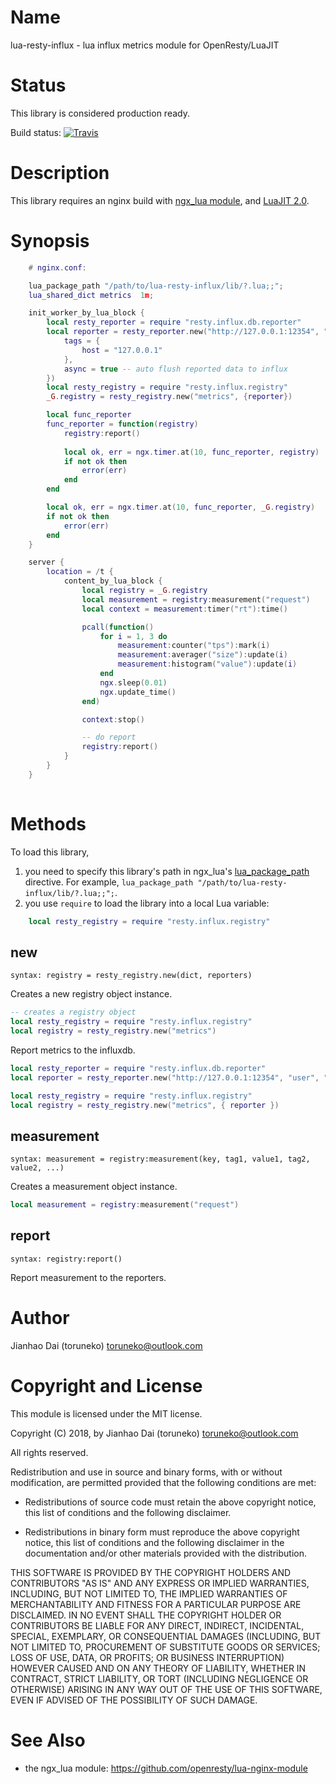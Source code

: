 Name
=============

lua-resty-influx - lua influx metrics module for OpenResty/LuaJIT

Status
======

This library is considered production ready.

Build status: [![Travis](https://travis-ci.org/toruneko/lua-resty-metrics.svg?branch=master)](https://travis-ci.org/toruneko/lua-resty-metrics)

Description
===========

This library requires an nginx build with [ngx_lua module](https://github.com/openresty/lua-nginx-module), and [LuaJIT 2.0](http://luajit.org/luajit.html).

Synopsis
========

```lua
    # nginx.conf:

    lua_package_path "/path/to/lua-resty-influx/lib/?.lua;;";
    lua_shared_dict metrics  1m;

    init_worker_by_lua_block {
        local resty_reporter = require "resty.influx.db.reporter"
        local reporter = resty_reporter.new("http://127.0.0.1:12354", "user", "pass", "nginx", {
            tags = {
                host = "127.0.0.1"
            },
            async = true -- auto flush reported data to influx
        })
        local resty_registry = require "resty.influx.registry"
        _G.registry = resty_registry.new("metrics", {reporter})

        local func_reporter
        func_reporter = function(registry)
            registry:report()
        
            local ok, err = ngx.timer.at(10, func_reporter, registry)
            if not ok then
                error(err)
            end
        end

        local ok, err = ngx.timer.at(10, func_reporter, _G.registry)
        if not ok then
            error(err)
        end
    }

    server {
        location = /t {
            content_by_lua_block {
                local registry = _G.registry
                local measurement = registry:measurement("request")
                local context = measurement:timer("rt"):time()

                pcall(function() 
                    for i = 1, 3 do
                        measurement:counter("tps"):mark(i)
                        measurement:averager("size"):update(i)
                        measurement:histogram("value"):update(i)
                    end
                    ngx.sleep(0.01)
                    ngx.update_time()
                end)

                context:stop()

                -- do report
                registry:report()
            }
        }
    }
    
```

Methods
=======

To load this library,

1. you need to specify this library's path in ngx_lua's [lua_package_path](https://github.com/openresty/lua-nginx-module#lua_package_path) directive. For example, `lua_package_path "/path/to/lua-resty-influx/lib/?.lua;;";`.
2. you use `require` to load the library into a local Lua variable:

```lua
    local resty_registry = require "resty.influx.registry"
```

new
---
`syntax: registry = resty_registry.new(dict, reporters)`

Creates a new registry object instance.

```lua
-- creates a registry object
local resty_registry = require "resty.influx.registry"
local registry = resty_registry.new("metrics")
```

Report metrics to the influxdb.

```lua
local resty_reporter = require "resty.influx.db.reporter"
local reporter = resty_reporter.new("http://127.0.0.1:12354", "user", "pass", "nginx")

local resty_registry = require "resty.influx.registry"
local registry = resty_registry.new("metrics", { reporter })
```

measurement
----
`syntax: measurement = registry:measurement(key, tag1, value1, tag2, value2, ...)`

Creates a measurement object instance.

```lua
local measurement = registry:measurement("request")
```

report
------
`syntax: registry:report()`

Report measurement to the reporters.

Author
======

Jianhao Dai (toruneko) <toruneko@outlook.com>


Copyright and License
=====================

This module is licensed under the MIT license.

Copyright (C) 2018, by Jianhao Dai (toruneko) <toruneko@outlook.com>

All rights reserved.

Redistribution and use in source and binary forms, with or without modification, are permitted provided that the following conditions are met:

* Redistributions of source code must retain the above copyright notice, this list of conditions and the following disclaimer.

* Redistributions in binary form must reproduce the above copyright notice, this list of conditions and the following disclaimer in the documentation and/or other materials provided with the distribution.

THIS SOFTWARE IS PROVIDED BY THE COPYRIGHT HOLDERS AND CONTRIBUTORS "AS IS" AND ANY EXPRESS OR IMPLIED WARRANTIES, INCLUDING, BUT NOT LIMITED TO, THE IMPLIED WARRANTIES OF MERCHANTABILITY AND FITNESS FOR A PARTICULAR PURPOSE ARE DISCLAIMED. IN NO EVENT SHALL THE COPYRIGHT HOLDER OR CONTRIBUTORS BE LIABLE FOR ANY DIRECT, INDIRECT, INCIDENTAL, SPECIAL, EXEMPLARY, OR CONSEQUENTIAL DAMAGES (INCLUDING, BUT NOT LIMITED TO, PROCUREMENT OF SUBSTITUTE GOODS OR SERVICES; LOSS OF USE, DATA, OR PROFITS; OR BUSINESS INTERRUPTION) HOWEVER CAUSED AND ON ANY THEORY OF LIABILITY, WHETHER IN CONTRACT, STRICT LIABILITY, OR TORT (INCLUDING NEGLIGENCE OR OTHERWISE) ARISING IN ANY WAY OUT OF THE USE OF THIS SOFTWARE, EVEN IF ADVISED OF THE POSSIBILITY OF SUCH DAMAGE.


See Also
========
* the ngx_lua module: https://github.com/openresty/lua-nginx-module
